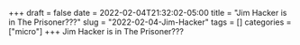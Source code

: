 +++draft = falsedate = 2022-02-04T21:32:02-05:00title = "Jim Hacker is in The Prisoner???"slug = "2022-02-04-Jim-Hacker"tags = []categories = ["micro"]+++Jim Hacker is in The Prisoner???
